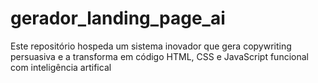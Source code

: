 # gerador_landing_page_ai
Este repositório hospeda um sistema inovador que gera copywriting persuasiva e a transforma em código HTML, CSS e JavaScript funcional com inteligência artifical
